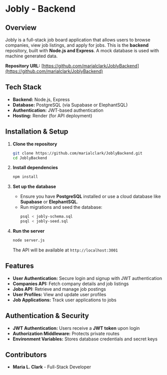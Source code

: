 # Jobly - Backend

## Overview

Jobly is a full-stack job board application that allows users to browse companies, view job listings, and apply for jobs. This is the **backend** repository, built with **Node.js and Express**.  A mock database is used with machine generated data.

**Repository URL:** [https://github.com/marialclark/JoblyBackend](https://github.com/marialclark/JoblyBackend)

## Tech Stack

- **Backend:** Node.js, Express
- **Database:** PostgreSQL (via Supabase or ElephantSQL)
- **Authentication:** JWT-based authentication
- **Hosting:** Render (for API deployment)

## Installation & Setup

1. **Clone the repository**
   ```sh
   git clone https://github.com/marialclark/JoblyBackend.git
   cd JoblyBackend
   ```

2. **Install dependencies**
   ```sh
   npm install
   ```

3. **Set up the database**
   - Ensure you have **PostgreSQL** installed or use a cloud database like **Supabase** or **ElephantSQL**.
   - Run migrations and seed the database:
     ```sh
     psql < jobly-schema.sql
     psql < jobly-seed.sql
     ```

4. **Run the server**
   ```sh
   node server.js
   ```
   The API will be available at `http://localhost:3001`

## Features

- **User Authentication:** Secure login and signup with JWT authentication
- **Companies API:** Fetch company details and job listings
- **Jobs API:** Retrieve and manage job postings
- **User Profiles:** View and update user profiles
- **Job Applications:** Track user applications to jobs

## Authentication & Security

- **JWT Authentication:** Users receive a **JWT token** upon login
- **Authorization Middleware:** Protects private routes
- **Environment Variables:** Stores database credentials and secret keys

## Contributors

- **Maria L. Clark** - Full-Stack Developer
